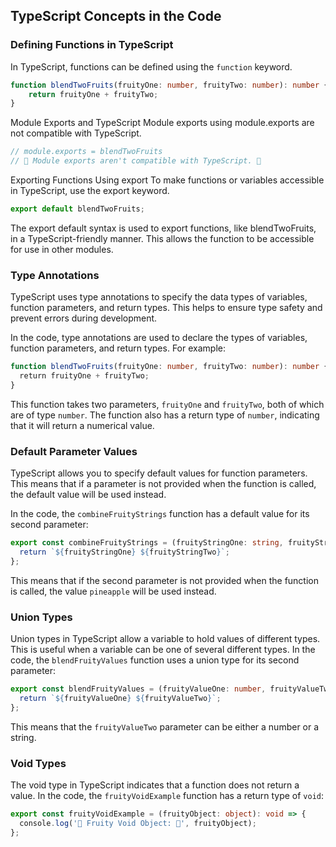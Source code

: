 ## TypeScript Concepts in the Code

### Defining Functions in TypeScript

In TypeScript, functions can be defined using the `function` keyword.

```typescript
function blendTwoFruits(fruityOne: number, fruityTwo: number): number {
    return fruityOne + fruityTwo;
}
```
Module Exports and TypeScript
Module exports using module.exports are not compatible with TypeScript.
```typescript
// module.exports = blendTwoFruits
// 🚫 Module exports aren't compatible with TypeScript. 🚫
```
Exporting Functions Using export
To make functions or variables accessible in TypeScript, use the export keyword.
```typescript
export default blendTwoFruits;
```
The export default syntax is used to export functions, like blendTwoFruits, in a TypeScript-friendly manner.
This allows the function to be accessible for use in other modules.


### Type Annotations

TypeScript uses type annotations to specify the data types of variables, function parameters, and return types. This helps to ensure type safety and prevent errors during development.

In the code, type annotations are used to declare the types of variables, function parameters, and return types. For example:

```typescript
function blendTwoFruits(fruityOne: number, fruityTwo: number): number {
  return fruityOne + fruityTwo;
}
```

This function takes two parameters, `fruityOne` and `fruityTwo`, both of which are of type `number`. The function also has a return type of `number`, indicating that it will return a numerical value.

### Default Parameter Values

TypeScript allows you to specify default values for function parameters. This means that if a parameter is not provided when the function is called, the default value will be used instead.

In the code, the `combineFruityStrings` function has a default value for its second parameter:

```typescript
export const combineFruityStrings = (fruityStringOne: string, fruityStringTwo: string = 'pineapple'): string => {
  return `${fruityStringOne} ${fruityStringTwo}`;
};
```
This means that if the second parameter is not provided when the function is called, the value `pineapple` will be used instead.


### Union Types
Union types in TypeScript allow a variable to hold values of different types. This is useful when a variable can be one of several different types.
In the code, the `blendFruityValues` function uses a union type for its second parameter:

```typescript
export const blendFruityValues = (fruityValueOne: number, fruityValueTwo: number | string): string => {
  return `${fruityValueOne} ${fruityValueTwo}`;
};
```
This means that the `fruityValueTwo` parameter can be either a number or a string.

### Void Types
The void type in TypeScript indicates that a function does not return a value. In the code, the `fruityVoidExample` function has a return type of `void`:

```typescript
export const fruityVoidExample = (fruityObject: object): void => {
  console.log('🍊 Fruity Void Object: 🍎', fruityObject);
};

```
